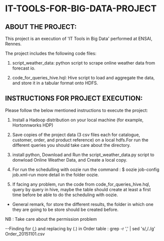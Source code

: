 # IT-TOOLS-FOR-BIG-DATA-PROJECT

## ABOUT THE PROJECT:


This project is an execution of 'IT Tools in Big Data' performed at ENSAI, Rennes.

The project includes the following code files:


1. script_weather_data: python script to scrape online weather data from forecast io.

2. code_for_queries_hive.hql: Hive script to load and aggregate the data, and store it in a tabular format onto HDFS.



## INSTRUCTIONS FOR PROJECT EXECUTION:


Please follow the below mentioned instructions to execute the project:


1. Install a Hadoop distribution on your local machine (for example, Hortonnworks HDP)

2. Save copies of the project data (3 csv files each for catalogue, customer, order, and product reference) on a local hdfs.For run the different queries you should take care about the directory.

3. install python, Download and Run the script_weather_data.py script to donwload Online Weather Data, and Create a local copy.

4. For run the schedulling with oozie run the command : $ oozie job-config job.xml-run
   more detail in the folder oozie.

5. If facing any problem, run the code from code_for_queries_hive.hql, query by query in hive, maybe the table should create at least a first time before be able to do the scheduling with oozie.


* General remark, for store the different results, the folder in which one they are going to be store should be created before.

NB : 
Take care about the permission problem

--Finding for (,) and replacing by (.) in Order table  : grep -r ',' | sed 's/,/./g' Order_20151101.csv 
